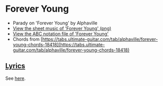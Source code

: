 # Forever Young

 * Parady on 'Forever Young' by Alphaville
 * [View the sheet music of 'Forever Young' (png)](xx_forever_young.png)
 * [View the ABC notation file of 'Forever Young'](xx_forever_young.abc)
 * Chords from [https://tabs.ultimate-guitar.com/tab/alphaville/forever-young-chords-18418](https://tabs.ultimate-guitar.com/tab/alphaville/forever-young-chords-18418)

## [Lyrics](xx_forever_young.txt)

See [here](xx_forever_young.txt).

